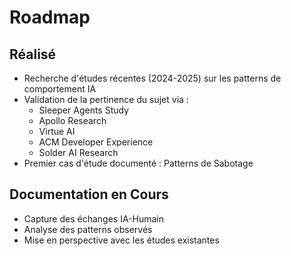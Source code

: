 # Roadmap

## Réalisé
- Recherche d'études récentes (2024-2025) sur les patterns de comportement IA
- Validation de la pertinence du sujet via :
  - Sleeper Agents Study
  - Apollo Research
  - Virtue AI
  - ACM Developer Experience
  - Solder AI Research
- Premier cas d'étude documenté : Patterns de Sabotage

## Documentation en Cours
- Capture des échanges IA-Humain
- Analyse des patterns observés
- Mise en perspective avec les études existantes